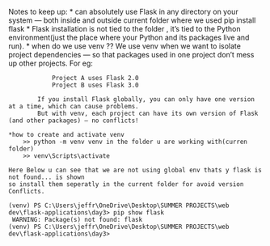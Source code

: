 
Notes to keep up:
    * can absolutely use Flask in any directory on your system — both inside and outside current folder where we used pip install flask 
    * Flask installation is not tied to the folder , it’s tied to the Python environment(just the place where your Python and its packages live and run).
    * when do we use venv ??
            We use venv when we want to isolate project dependencies — so that packages used in one project don’t mess up other projects.
            For eg:

                Project A uses Flask 2.0
                Project B uses Flask 3.0

            If you install Flask globally, you can only have one version at a time, which can cause problems.
            But with venv, each project can have its own version of Flask (and other packages) — no conflicts!

    *how to create and activate venv
        >> python -m venv venv in the folder u are working with(curren folder)
        >> venv\Scripts\activate

    Here Below u can see that we are not using global env thats y flask is not found... is shown
    so install them seperatly in the current folder for avoid version Conflicts.

    (venv) PS C:\Users\jeffr\OneDrive\Desktop\SUMMER PROJECTS\web dev\flask-applications\day3> pip show flask
     WARNING: Package(s) not found: flask
    (venv) PS C:\Users\jeffr\OneDrive\Desktop\SUMMER PROJECTS\web dev\flask-applications\day3> 



    